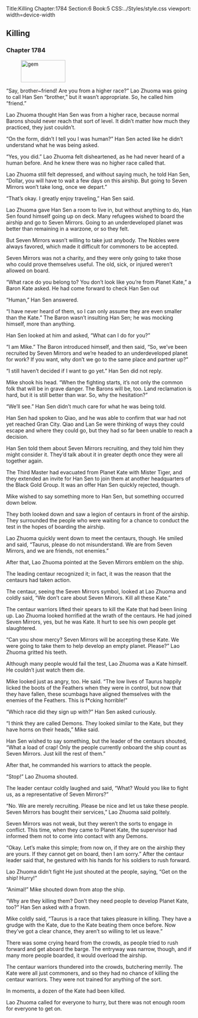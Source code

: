 Title:Killing 
Chapter:1784 
Section:6 
Book:5 
CSS:../Styles/style.css 
viewport: width=device-width
  
## Killing
### Chapter 1784
  
<figure>
	<img src="../Images/gem.gif" alt="gem" id="gem" width="120" height="60" />
</figure>
  

  
“Say, brother~friend! Are you from a higher race?” Lao Zhuoma was going to call Han Sen “brother,” but it wasn’t appropriate. So, he called him “friend.”

Lao Zhuoma thought Han Sen was from a higher race, because normal Barons should never reach that sort of level. It didn’t matter how much they practiced, they just couldn’t.

“On the form, didn’t I tell you I was human?” Han Sen acted like he didn’t understand what he was being asked.

“Yes, you did.” Lao Zhuoma felt disheartened, as he had never heard of a human before. And he knew there was no higher race called that.

Lao Zhuoma still felt depressed, and without saying much, he told Han Sen, “Dollar, you will have to wait a few days on this airship. But going to Seven Mirrors won’t take long, once we depart.”

“That’s okay. I greatly enjoy traveling,” Han Sen said.

Lao Zhuoma gave Han Sen a room to live in, but without anything to do, Han Sen found himself going up on deck. Many refugees wished to board the airship and go to Seven Mirrors. Going to an underdeveloped planet was better than remaining in a warzone, or so they felt.

But Seven Mirrors wasn’t willing to take just anybody. The Nobles were always favored, which made it difficult for commoners to be accepted.

Seven Mirrors was not a charity, and they were only going to take those who could prove themselves useful. The old, sick, or injured weren’t allowed on board.

“What race do you belong to? You don’t look like you’re from Planet Kate,” a Baron Kate asked. He had come forward to check Han Sen out

“Human,” Han Sen answered.

“I have never heard of them, so I can only assume they are even smaller than the Kate.” The Baron wasn’t insulting Han Sen; he was mocking himself, more than anything.

Han Sen looked at him and asked, “What can I do for you?”

“I am Mike.” The Baron introduced himself, and then said, “So, we’ve been recruited by Seven Mirrors and we’re headed to an underdeveloped planet for work? If you want, why don’t we go to the same place and partner up?”

“I still haven’t decided if I want to go yet.” Han Sen did not reply.

Mike shook his head. “When the fighting starts, it’s not only the common folk that will be in grave danger. The Barons will be, too. Land reclamation is hard, but it is still better than war. So, why the hesitation?”

“We’ll see.” Han Sen didn’t much care for what he was being told.

Han Sen had spoken to Qiao, and he was able to confirm that war had not yet reached Gran City. Qiao and Lan Se were thinking of ways they could escape and where they could go, but they had so far been unable to reach a decision.

Han Sen told them about Seven Mirrors recruiting, and they told him they might consider it. They’d talk about it in greater depth once they were all together again.

The Third Master had evacuated from Planet Kate with Mister Tiger, and they extended an invite for Han Sen to join them at another headquarters of the Black Gold Group. It was an offer Han Sen quickly rejected, though.

Mike wished to say something more to Han Sen, but something occurred down below.

They both looked down and saw a legion of centaurs in front of the airship. They surrounded the people who were waiting for a chance to conduct the test in the hopes of boarding the airship.

Lao Zhuoma quickly went down to meet the centaurs, though. He smiled and said, “Taurus, please do not misunderstand. We are from Seven Mirrors, and we are friends, not enemies.”

After that, Lao Zhuoma pointed at the Seven Mirrors emblem on the ship.

The leading centaur recognized it; in fact, it was the reason that the centaurs had taken action.

The centaur, seeing the Seven Mirrors symbol, looked at Lao Zhuoma and coldly said, “We don’t care about Seven Mirrors. Kill all these Kate.”

The centaur warriors lifted their spears to kill the Kate that had been lining up. Lao Zhuoma looked horrified at the wrath of the centaurs. He had joined Seven Mirrors, yes, but he was Kate. It hurt to see his own people get slaughtered.

“Can you show mercy? Seven Mirrors will be accepting these Kate. We were going to take them to help develop an empty planet. Please?” Lao Zhuoma gritted his teeth.

Although many people would fail the test, Lao Zhuoma was a Kate himself. He couldn’t just watch them die.

Mike looked just as angry, too. He said. “The low lives of Taurus happily licked the boots of the Feathers when they were in control, but now that they have fallen, these scumbags have aligned themselves with the enemies of the Feathers. This is f*cking horrible!”

“Which race did they sign up with?” Han Sen asked curiously.

“I think they are called Demons. They looked similar to the Kate, but they have horns on their heads,” Mike said.

Han Sen wished to say something, but the leader of the centaurs shouted, “What a load of crap! Only the people currently onboard the ship count as Seven Mirrors. Just kill the rest of them.”

After that, he commanded his warriors to attack the people.

“Stop!” Lao Zhuoma shouted.

The leader centaur coldly laughed and said, “What? Would you like to fight us, as a representative of Seven Mirrors?”

“No. We are merely recruiting. Please be nice and let us take these people. Seven Mirrors has bought their services,” Lao Zhuoma said politely.

Seven Mirrors was not weak, but they weren’t the sorts to engage in conflict. This time, when they came to Planet Kate, the supervisor had informed them not to come into contact with any Demons.

“Okay. Let’s make this simple; from now on, if they are on the airship they are yours. If they cannot get on board, then I am sorry.” After the centaur leader said that, he gestured with his hands for his soldiers to rush forward.

Lao Zhuoma didn’t fight He just shouted at the people, saying, “Get on the ship! Hurry!”

“Animal!” Mike shouted down from atop the ship.

“Why are they killing them? Don’t they need people to develop Planet Kate, too?” Han Sen asked with a frown.

Mike coldly said, “Taurus is a race that takes pleasure in killing. They have a grudge with the Kate, due to the Kate beating them once before. Now they’ve got a clear chance, they aren’t so willing to let us leave.”

There was some crying heard from the crowds, as people tried to rush forward and get aboard the barge. The entryway was narrow, though, and if many more people boarded, it would overload the airship.

The centaur warriors thundered into the crowds, butchering merrily. The Kate were all just commoners, and so they had no chance of killing the centaur warriors. They were not trained for anything of the sort.

In moments, a dozen of the Kate had been killed.

Lao Zhuoma called for everyone to hurry, but there was not enough room for everyone to get on.